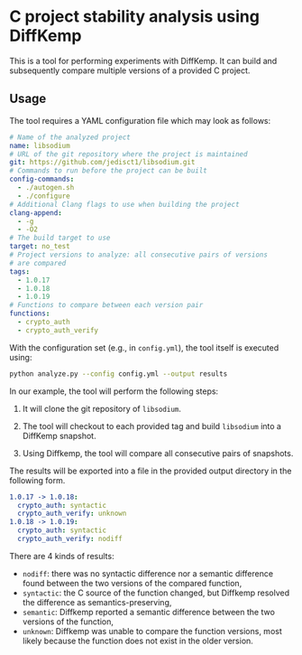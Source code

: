 # C project stability analysis using DiffKemp
This is a tool for performing experiments with DiffKemp.
It can build and subsequently compare multiple versions of a provided C project.

## Usage
The tool requires a YAML configuration file which may look as follows:
```yaml
# Name of the analyzed project
name: libsodium
# URL of the git repository where the project is maintained
git: https://github.com/jedisct1/libsodium.git
# Commands to run before the project can be built
config-commands:
  - ./autogen.sh
  - ./configure
# Additional Clang flags to use when building the project
clang-append:
  - -g
  - -O2
# The build target to use
target: no_test
# Project versions to analyze: all consecutive pairs of versions
# are compared
tags:
  - 1.0.17
  - 1.0.18
  - 1.0.19
# Functions to compare between each version pair
functions:
  - crypto_auth
  - crypto_auth_verify
```

With the configuration set (e.g., in `config.yml`), the tool itself is executed using:
```bash
python analyze.py --config config.yml --output results
```

In our example, the tool will perform the following steps:

1. It will clone the git repository of `libsodium`.

2. The tool will checkout to each provided tag and build `libsodium` into a
   DiffKemp snapshot.

4. Using Diffkemp, the tool will compare all consecutive pairs of snapshots.

The results will be exported into a file in the provided output directory in
the following form.
```yaml
1.0.17 -> 1.0.18:
  crypto_auth: syntactic
  crypto_auth_verify: unknown
1.0.18 -> 1.0.19:
  crypto_auth: syntactic
  crypto_auth_verify: nodiff
```

There are 4 kinds of results:
- `nodiff`: there was no syntactic difference nor a semantic difference
found between the two versions of the compared function,
- `syntactic`: the C source of the function changed, but Diffkemp
resolved the difference as semantics-preserving,
- `semantic`: Diffkemp reported a semantic difference between the two versions
of the function,
- `unknown`: Diffkemp was unable to compare the function versions, most likely
because the function does not exist in the older version.

